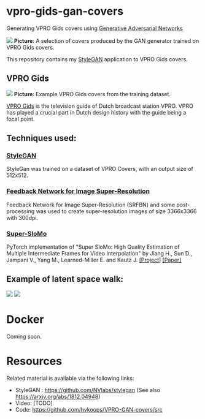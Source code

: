 # vpro-gids-gan-covers

Generating VPRO Gids covers using [Generative Adversarial Networks](https://papers.nips.cc/paper/5423-generative-adversarial-nets.pdf)

![](https://github.com/hvkoops/VPRO-GAN-covers/blob/master/img/stitch_mx.png)
**Picture**: A selection of covers produced by the GAN generator trained on VPRO Gids covers.

This repository contains my [StyleGAN](https://github.com/NVlabs/stylegan)
application to VPRO Gids covers.

## VPRO Gids
![](https://github.com/hvkoops/VPRO-GAN-covers/blob/master/img/stitch.png)
**Picture**: Example VPRO Gids covers from the training dataset.

[VPRO Gids](https://www.vprogids.nl/) is the television guide of Dutch
broadcast station VPRO. VPRO has played a crucial part in Dutch design history
with the guide being a focal point.

## Techniques used:
### [StyleGAN](https://github.com/NVlabs/stylegan)
StyleGan was trained on a dataset of VPRO Covers, with an output size of 512x512.

### [Feedback Network for Image Super-Resolution](https://github.com/Paper99/SRFBN_CVPR19)
Feedback Network for Image Super-Resolution (SRFBN) and some post-processing was used to create super-resolution images of size 3366x3366 with 300dpi.

### [Super-SloMo](https://github.com/avinashpaliwal/Super-SloMo)
PyTorch implementation of "Super SloMo: High Quality Estimation of Multiple Intermediate Frames for Video Interpolation" by Jiang H., Sun D., Jampani V., Yang M., Learned-Miller E. and Kautz J. [[Project]](https://people.cs.umass.edu/~hzjiang/projects/superslomo/) [[Paper]](https://arxiv.org/abs/1712.00080)


## Example of latent space walk:
![](https://github.com/hvkoops/VPRO-GAN-covers/blob/master/img/VPRO_Gids_Covers_slow_4000_crop_10.gif) ![](https://github.com/hvkoops/VPRO-GAN-covers/blob/master/img/VPRO_Gids_Covers_slow_8000_crop_10.gif)

# Docker
Coming soon.

# Resources
Related material is available via the following links:

+ StyleGAN : https://github.com/NVlabs/stylegan (See also https://arxiv.org/abs/1812.04948)
+ Video: [TODO]
+ Code: https://github.com/hvkoops/VPRO-GAN-covers/src


